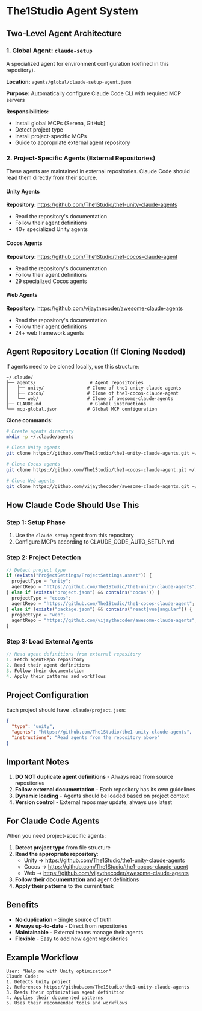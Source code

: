 # The1Studio Agent System

## Two-Level Agent Architecture

### 1. Global Agent: `claude-setup`
A specialized agent for environment configuration (defined in this repository).

**Location:** `agents/global/claude-setup-agent.json`

**Purpose:** Automatically configure Claude Code CLI with required MCP servers

**Responsibilities:**
- Install global MCPs (Serena, GitHub)
- Detect project type
- Install project-specific MCPs
- Guide to appropriate external agent repository

### 2. Project-Specific Agents (External Repositories)

These agents are maintained in external repositories. Claude Code should read them directly from their source.

#### Unity Agents
**Repository:** https://github.com/The1Studio/the1-unity-claude-agents
- Read the repository's documentation
- Follow their agent definitions
- 40+ specialized Unity agents

#### Cocos Agents  
**Repository:** https://github.com/The1Studio/the1-cocos-claude-agent
- Read the repository's documentation
- Follow their agent definitions
- 29 specialized Cocos agents

#### Web Agents
**Repository:** https://github.com/vijaythecoder/awesome-claude-agents
- Read the repository's documentation
- Follow their agent definitions
- 24+ web framework agents

## Agent Repository Location (If Cloning Needed)

If agents need to be cloned locally, use this structure:

```
~/.claude/
├── agents/                    # Agent repositories
│   ├── unity/                # Clone of the1-unity-claude-agents
│   ├── cocos/                # Clone of the1-cocos-claude-agent
│   └── web/                  # Clone of awesome-claude-agents
├── CLAUDE.md                  # Global instructions
└── mcp-global.json           # Global MCP configuration
```

**Clone commands:**
```bash
# Create agents directory
mkdir -p ~/.claude/agents

# Clone Unity agents
git clone https://github.com/The1Studio/the1-unity-claude-agents.git ~/.claude/agents/unity

# Clone Cocos agents
git clone https://github.com/The1Studio/the1-cocos-claude-agent.git ~/.claude/agents/cocos

# Clone Web agents
git clone https://github.com/vijaythecoder/awesome-claude-agents.git ~/.claude/agents/web
```

## How Claude Code Should Use This

### Step 1: Setup Phase
1. Use the `claude-setup` agent from this repository
2. Configure MCPs according to CLAUDE_CODE_AUTO_SETUP.md

### Step 2: Project Detection
```javascript
// Detect project type
if (exists("ProjectSettings/ProjectSettings.asset")) {
  projectType = "unity";
  agentRepo = "https://github.com/The1Studio/the1-unity-claude-agents";
} else if (exists("project.json") && contains("cocos")) {
  projectType = "cocos";
  agentRepo = "https://github.com/The1Studio/the1-cocos-claude-agent";
} else if (exists("package.json") && contains("react|vue|angular")) {
  projectType = "web";
  agentRepo = "https://github.com/vijaythecoder/awesome-claude-agents";
}
```

### Step 3: Load External Agents
```javascript
// Read agent definitions from external repository
1. Fetch agentRepo repository
2. Read their agent definitions
3. Follow their documentation
4. Apply their patterns and workflows
```

## Project Configuration

Each project should have `.claude/project.json`:

```json
{
  "type": "unity",
  "agents": "https://github.com/The1Studio/the1-unity-claude-agents",
  "instructions": "Read agents from the repository above"
}
```

## Important Notes

1. **DO NOT duplicate agent definitions** - Always read from source repositories
2. **Follow external documentation** - Each repository has its own guidelines
3. **Dynamic loading** - Agents should be loaded based on project context
4. **Version control** - External repos may update; always use latest

## For Claude Code Agents

When you need project-specific agents:

1. **Detect project type** from file structure
2. **Read the appropriate repository**:
   - Unity → https://github.com/The1Studio/the1-unity-claude-agents
   - Cocos → https://github.com/The1Studio/the1-cocos-claude-agent  
   - Web → https://github.com/vijaythecoder/awesome-claude-agents
3. **Follow their documentation** and agent definitions
4. **Apply their patterns** to the current task

## Benefits

- **No duplication** - Single source of truth
- **Always up-to-date** - Direct from repositories
- **Maintainable** - External teams manage their agents
- **Flexible** - Easy to add new agent repositories

## Example Workflow

```
User: "Help me with Unity optimization"
Claude Code:
1. Detects Unity project
2. References https://github.com/The1Studio/the1-unity-claude-agents
3. Reads their optimization agent definition
4. Applies their documented patterns
5. Uses their recommended tools and workflows
```